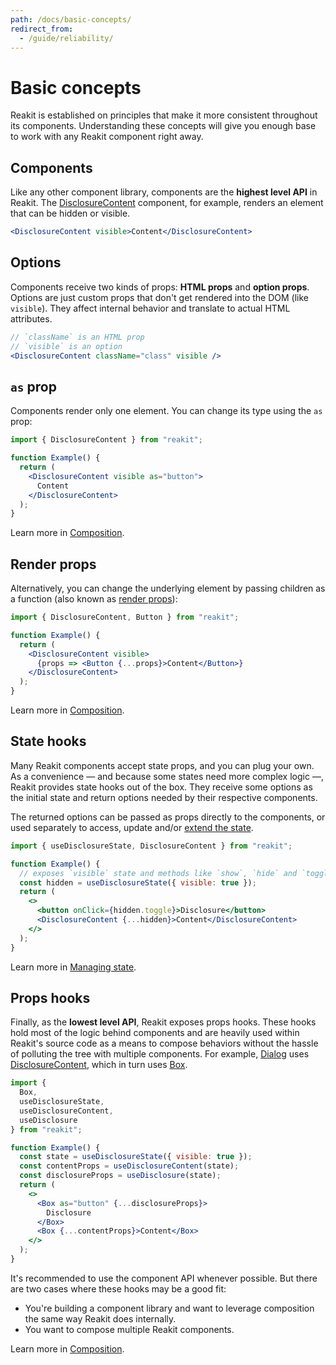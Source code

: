 ```yaml
---
path: /docs/basic-concepts/
redirect_from:
  - /guide/reliability/
---
```


# Basic concepts

Reakit is established on principles that make it more consistent throughout its components. Understanding these concepts will give you enough base to work with any Reakit component right away.

<carbon-ad></carbon-ad>

## Components

Like any other component library, components are the **highest level API** in Reakit. The [DisclosureContent](/docs/disclosure/) component, for example, renders an element that can be hidden or visible.

<!-- eslint-disable -->
```jsx static
<DisclosureContent visible>Content</DisclosureContent>
```

## Options

Components receive two kinds of props: **HTML props** and **option props**. Options are just custom props that don't get rendered into the DOM (like `visible`). They affect internal behavior and translate to actual HTML attributes.

<!-- eslint-disable -->
```jsx static
// `className` is an HTML prop
// `visible` is an option
<DisclosureContent className="class" visible />
```

## `as` prop

Components render only one element. You can change its type using the `as` prop:

```jsx
import { DisclosureContent } from "reakit";

function Example() {
  return (
    <DisclosureContent visible as="button">
      Content
    </DisclosureContent>
  );
}
```

Learn more in [Composition](/docs/composition/#as-prop).

## Render props

Alternatively, you can change the underlying element by passing children as a function (also known as [render props](https://reactjs.org/docs/render-props.html)):

```jsx
import { DisclosureContent, Button } from "reakit";

function Example() {
  return (
    <DisclosureContent visible>
      {props => <Button {...props}>Content</Button>}
    </DisclosureContent>
  );
}
```

Learn more in [Composition](/docs/composition/#render-props).

## State hooks

Many Reakit components accept state props, and you can plug your own. As a convenience — and because some states need more complex logic —, Reakit provides state hooks out of the box. They receive some options as the initial state and return options needed by their respective components. 

The returned options can be passed as props directly to the components, or used separately to access, update and/or [extend the state](/docs/composition/#state-hooks).

```jsx
import { useDisclosureState, DisclosureContent } from "reakit";

function Example() {
  // exposes `visible` state and methods like `show`, `hide` and `toggle`
  const hidden = useDisclosureState({ visible: true });
  return (
    <>
      <button onClick={hidden.toggle}>Disclosure</button>
      <DisclosureContent {...hidden}>Content</DisclosureContent>
    </>
  );
}
```

Learn more in [Managing state](/docs/managing-state/).

## Props hooks

Finally, as the **lowest level API**, Reakit exposes props hooks. These hooks hold most of the logic behind components and are heavily used within Reakit's source code as a means to compose behaviors without the hassle of polluting the tree with multiple components. For example, [Dialog](/docs/dialog/) uses [DisclosureContent](/docs/disclosure/), which in turn uses [Box](/docs/box/).

```jsx
import {
  Box,
  useDisclosureState,
  useDisclosureContent,
  useDisclosure
} from "reakit";

function Example() {
  const state = useDisclosureState({ visible: true });
  const contentProps = useDisclosureContent(state);
  const disclosureProps = useDisclosure(state);
  return (
    <>
      <Box as="button" {...disclosureProps}>
        Disclosure
      </Box>
      <Box {...contentProps}>Content</Box>
    </>
  );
}
```

It's recommended to use the component API whenever possible. But there are two cases where these hooks may be a good fit: 

- You're building a component library and want to leverage composition the same way Reakit does internally.
- You want to compose multiple Reakit components.

Learn more in [Composition](/docs/composition/#props-hooks).
